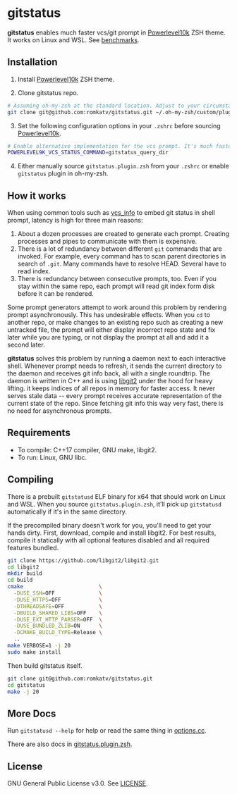 # gitstatus
**gitstatus** enables much faster vcs/git prompt in
[Powerlevel10k](https://github.com/romkatv/powerlevel10k) ZSH theme. It works on Linux and WSL. See [benchmarks](https://github.com/romkatv/powerlevel10k#how-fast-is-it).

## Installation

1. Install [Powerlevel10k](https://github.com/romkatv/powerlevel10k) ZSH theme.

2. Clone gitstatus repo.

```zsh
# Assuming oh-my-zsh at the standard location. Adjust to your circumstances.
git clone git@github.com:romkatv/gitstatus.git ~/.oh-my-zsh/custom/plugins/gitstatus
```

3. Set the following configuration options in your `.zshrc` before sourcing [Powerlevel10k](https://github.com/romkatv/powerlevel10k).

```zsh
# Enable alternative implementation for the vcs prompt. It's much faster but it only supports git.
POWERLEVEL9K_VCS_STATUS_COMMAND=gitstatus_query_dir
```

4. Either manually source `gitstatus.plugin.zsh` from your `.zshrc` or enable `gitstatus` plugin in oh-my-zsh.

## How it works

When using common tools such as [vcs_info](http://zsh.sourceforge.net/Doc/Release/User-Contributions.html#vcs_005finfo-Quickstart) to embed git status in shell prompt, latency is high for three main reasons:

  1. About a dozen processes are created to generate each prompt. Creating processes and pipes to communicate with them is expensive.
  2. There is a lot of redundancy between different `git` commands that are invoked. For example, every command has to scan parent directories in search of `.git`. Many commands have to resolve HEAD. Several have to read index.
  3. There is redundancy between consecutive prompts, too. Even if you stay within the same repo, each prompt will read git index form disk before it can be rendered.

Some prompt generators attempt to work around this problem by rendering prompt asynchronously. This has undesirable effects. When you `cd` to another repo, or make changes to an existing repo such as creating a new untracked file, the prompt will either display incorrect repo state and fix later while you are typing, or not display the prompt at all and add it a second later.

**gitstatus** solves this problem by running a daemon next to each interactive shell. Whenever prompt needs to refresh, it sends the current directory to the daemon and receives git info back, all with a single roundtrip. The daemon is written in C++ and is using [libgit2](https://libgit2.org/) under the hood for heavy lifting. it keeps indices of all repos in memory for faster access. It never serves stale data -- every prompt receives accurate representation of the current state of the repo. Since fetching git info this way very fast, there is no need for asynchronous prompts.

## Requirements

*  To compile: C++17 compiler, GNU make, libgit2.
*  To run: Linux, GNU libc.

## Compiling

There is a prebuilt `gitstatusd` ELF binary for x64 that should work on Linux and WSL. When you source `gitstatus.plugin.zsh`, it'll pick up `gitstatusd` automatically if it's in the same directory.

If the precompiled binary doesn't work for you, you'll need to get your hands dirty. First, download, compile and install libgit2. For best results, compile it statically with all optional features disabled and all required features bundled.

```zsh
git clone https://github.com/libgit2/libgit2.git
cd libgit2
mkdir build
cd build
cmake                        \
  -DUSE_SSH=OFF              \
  -DUSE_HTTPS=OFF            \
  -DTHREADSAFE=OFF           \
  -DBUILD_SHARED_LIBS=OFF    \
  -DUSE_EXT_HTTP_PARSER=OFF  \
  -DUSE_BUNDLED_ZLIB=ON      \
  -DCMAKE_BUILD_TYPE=Release \
  ..
make VERBOSE=1 -j 20
sudo make install
```

Then build gitstatus itself.

```zsh
git clone git@github.com:romkatv/gitstatus.git
cd gitstatus
make -j 20
```

## More Docs

Run `gitstatusd --help` for help or read the same thing in [options.cc](https://github.com/romkatv/gitstatus/blob/master/src/options.cc).

There are also docs in [gitstatus.plugin.zsh](https://github.com/romkatv/gitstatus/blob/master/gitstatus.plugin.zsh).

## License

GNU General Public License v3.0. See [LICENSE](https://github.com/romkatv/gitstatus/blob/master/LICENSE).
